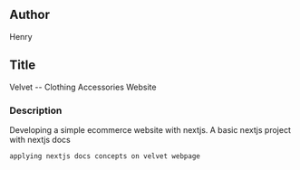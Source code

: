 ## Author
Henry

## Title
Velvet -- Clothing Accessories Website
### Description
Developing a simple ecommerce website with nextjs.
A basic nextjs project with nextjs docs
```nextjs docs
applying nextjs docs concepts on velvet webpage
```